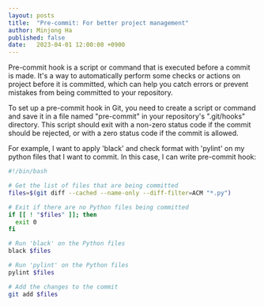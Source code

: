 ```yaml
---
layout: posts
title:  "Pre-commit: For better project management"
author: Minjong Ha
published: false
date:   2023-04-01 12:00:00 +0900
---
```


Pre-commit hook is a script or command that is executed before a commit is made. 
It's a way to automatically perform some checks or actions on project before it is committed, which can help you catch errors or prevent mistakes from being committed to your repository.

To set up a pre-commit hook in Git, you need to create a script or command and save it in a file named "pre-commit" in your repository's ".git/hooks" directory. 
This script should exit with a non-zero status code if the commit should be rejected, or with a zero status code if the commit is allowed.

For example, I want to apply 'black' and check format with 'pylint' on my python files that I want to commit.
In this case, I can write pre-commit hook:
```bash
#!/bin/bash

# Get the list of files that are being committed
files=$(git diff --cached --name-only --diff-filter=ACM "*.py")

# Exit if there are no Python files being committed
if [[ ! "$files" ]]; then
  exit 0
fi

# Run 'black' on the Python files
black $files

# Run 'pylint' on the Python files
pylint $files

# Add the changes to the commit
git add $files
```
